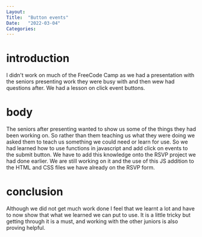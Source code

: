 ```yaml
---
Layout:
Title:  "Button events"
Date:   "2022-03-04"
Categories:
---
```

# introduction
I didn't work on much of the FreeCode Camp as we had a presentation with the seniors presenting
work they were busy with and then wew had questions after. We had a lesson on click event buttons. 


# body
The seniors after presenting wanted to show us some of the things they had been working on. So rather than them 
teaching us what they were doing we asked them to teach us something we could need or learn for use. So we had 
learned how to use functions in javascript and add click on events to the submit button. We have to add this knowledge 
onto the RSVP project we had done earlier. We are still working on it and the use of this JS addition to the HTML and CSS files
we have already on the RSVP form. 



# conclusion
Although we did not get much work done I feel that we learnt a lot and have to now show that what we learned we can put to use.
It is a little tricky but getting through it is a must, and working with the other juniors is also proving helpful.